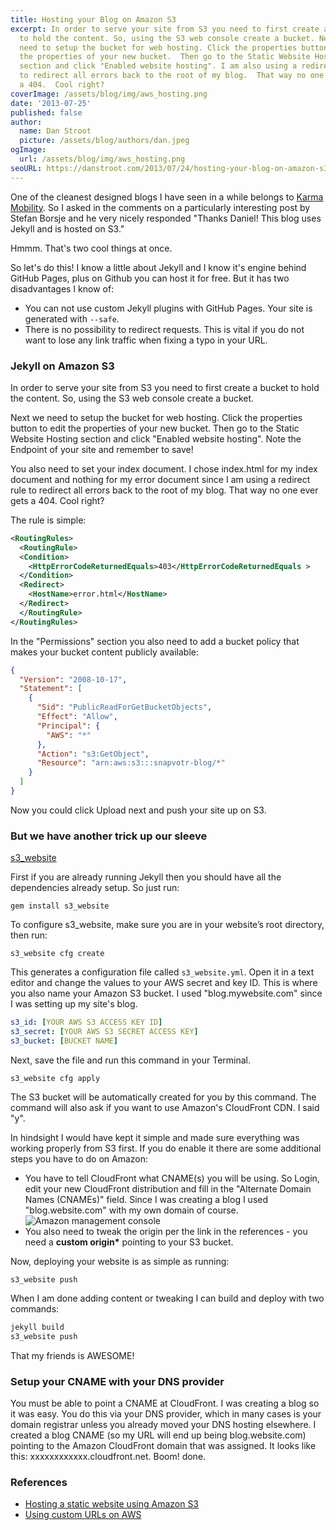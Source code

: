 ```yaml
---
title: Hosting your Blog on Amazon S3
excerpt: In order to serve your site from S3 you need to first create a bucket
  to hold the content. So, using the S3 web console create a bucket. Next we
  need to setup the bucket for web hosting. Click the properties button to edit
  the properties of your new bucket.  Then go to the Static Website Hosting
  section and click "Enabled website hosting". I am also using a redirect rule
  to redirect all errors back to the root of my blog.  That way no one ever gets
  a 404.  Cool right?
coverImage: /assets/blog/img/aws_hosting.png
date: '2013-07-25'
published: false
author:
  name: Dan Stroot
  picture: /assets/blog/authors/dan.jpeg
ogImage:
  url: /assets/blog/img/aws_hosting.png
seoURL: https://danstroot.com/2013/07/24/hosting-your-blog-on-amazon-s3/
---
```


One of the cleanest designed blogs I have seen in a while belongs to [Karma Mobility](http://blog.yourkarma.com/). So I asked in the comments on a particularly interesting post by Stefan Borsje and he very nicely responded "Thanks Daniel! This blog uses Jekyll and is hosted on S3."

Hmmm. That's two cool things at once.

So let's do this! I know a little about Jekyll and I know it's engine behind GitHub Pages, plus on Github you can host it for free. But it has two disadvantages I know of:

- You can not use custom Jekyll plugins with GitHub Pages. Your site is generated with `--safe`.
- There is no possibility to redirect requests. This is vital if you do not want to lose any link traffic when fixing a typo in your URL.

### Jekyll on Amazon S3

In order to serve your site from S3 you need to first create a bucket to hold the content. So, using the S3 web console create a bucket.

Next we need to setup the bucket for web hosting. Click the properties button to edit the properties of your new bucket. Then go to the Static Website Hosting section and click "Enabled website hosting". Note the Endpoint of your site and remember to save!

You also need to set your index document. I chose index.html for my index document and nothing for my error document since I am using a redirect rule to redirect all errors back to the root of my blog. That way no one ever gets a 404. Cool right?

The rule is simple:

```xml
<RoutingRules>
  <RoutingRule>
  <Condition>
    <HttpErrorCodeReturnedEquals>403</HttpErrorCodeReturnedEquals >
  </Condition>
  <Redirect>
    <HostName>error.html</HostName>
  </Redirect>
  </RoutingRule>
</RoutingRules>
```

In the "Permissions" section you also need to add a bucket policy that makes your bucket content publicly available:

```json
{
  "Version": "2008-10-17",
  "Statement": [
    {
      "Sid": "PublicReadForGetBucketObjects",
      "Effect": "Allow",
      "Principal": {
        "AWS": "*"
      },
      "Action": "s3:GetObject",
      "Resource": "arn:aws:s3:::snapvotr-blog/*"
    }
  ]
}
```

Now you could click Upload next and push your site up on S3.

### But we have another trick up our sleeve

[s3_website](https://github.com/laurilehmijoki/s3_website)

First if you are already running Jekyll then you should have all the dependencies already setup. So just run:

`gem install s3_website`

To configure s3_website, make sure you are in your website’s root directory, then run:

`s3_website cfg create`

This generates a configuration file called `s3_website.yml`. Open it in a text editor and change the values to your AWS secret and key ID. This is where you also name your Amazon S3 bucket. I used "blog.mywebsite.com" since I was setting up my site's blog.

```yaml
s3_id: [YOUR AWS S3 ACCESS KEY ID]
s3_secret: [YOUR AWS S3 SECRET ACCESS KEY]
s3_bucket: [BUCKET NAME]
```

Next, save the file and run this command in your Terminal.

`s3_website cfg apply`

The S3 bucket will be automatically created for you by this command. The command will also ask if you want to use Amazon's CloudFront CDN. I said "y".

In hindsight I would have kept it simple and made sure everything was working properly from S3 first. If you do enable it there are some additional steps you have to do on Amazon:

- You have to tell CloudFront what CNAME(s) you will be using. So Login, edit your new CloudFront distribution and fill in the "Alternate Domain Names (CNAMEs)" field. Since I was creating a blog I used "blog.website.com" with my own domain of course. ![Amazon management console](/img/CloudFront_Management_Console.png)
- You also need to tweak the origin per the link in the references - you need a **custom origin\*** pointing to your S3 bucket.

Now, deploying your website is as simple as running:

`s3_website push`

When I am done adding content or tweaking I can build and deploy with two commands:

```sh
jekyll build
s3_website push
```

That my friends is AWESOME!

### Setup your CNAME with your DNS provider

You must be able to point a CNAME at CloudFront. I was creating a blog so it was easy. You do this via your DNS provider, which in many cases is your domain registrar unless you already moved your DNS hosting elsewhere. I created a blog CNAME (so my URL will end up being blog.website.com) pointing to the Amazon CloudFront domain that was assigned. It looks like this: xxxxxxxxxxxx.cloudfront.net. Boom! done.

### References

- [Hosting a static website using Amazon S3](http://docs.aws.amazon.com/AmazonS3/latest/dev/WebsiteHosting.html)
- [Using custom URLs on AWS](http://docs.aws.amazon.com/AmazonCloudFront/latest/DeveloperGuide/CNAMEs.html)
